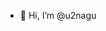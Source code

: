 - 👋 Hi, I’m @u2nagu

<!---
u2nagu/u2nagu is a ✨ special ✨ repository because its `README.md` (this file) appears on your GitHub profile.
You can click the Preview link to take a look at your changes.
--->
